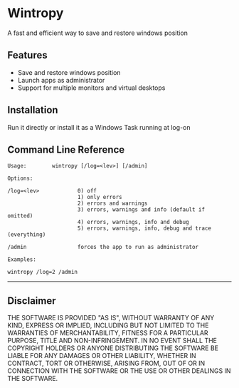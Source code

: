 # Wintropy

A fast and efficient way to save and restore windows position

## Features

- Save and restore windows position
- Launch apps as administrator
- Support for multiple monitors and virtual desktops

## Installation

Run it directly or install it as a Windows Task running at log-on

## Command Line Reference

  ```text
  Usage:        wintropy [/log=<lev>] [/admin]

  Options:

  /log=<lev>            0) off
                        1) only errors
                        2) errors and warnings
                        3) errors, warnings and info (default if omitted)
                        4) errors, warnings, info and debug
                        5) errors, warnings, info, debug and trace (everything)

  /admin                forces the app to run as administrator

  Examples:

  wintropy /log=2 /admin
  ```

***

## Disclaimer

THE SOFTWARE IS PROVIDED "AS IS", WITHOUT WARRANTY OF ANY KIND, EXPRESS OR IMPLIED, INCLUDING BUT NOT LIMITED TO THE WARRANTIES OF MERCHANTABILITY, FITNESS FOR A PARTICULAR PURPOSE, TITLE AND NON-INFRINGEMENT. IN NO EVENT SHALL THE COPYRIGHT HOLDERS OR ANYONE DISTRIBUTING THE SOFTWARE BE LIABLE FOR ANY DAMAGES OR OTHER LIABILITY, WHETHER IN CONTRACT, TORT OR OTHERWISE, ARISING FROM, OUT OF OR IN CONNECTION WITH THE SOFTWARE OR THE USE OR OTHER DEALINGS IN THE SOFTWARE.
